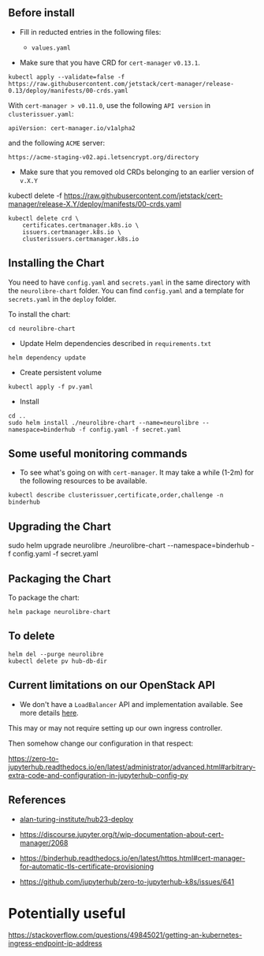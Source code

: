 ## Before install 

* Fill in reducted entries in the following files:
    - `values.yaml`

* Make sure that you have CRD for `cert-manager` `v0.13.1`. 

```
kubectl apply --validate=false -f https://raw.githubusercontent.com/jetstack/cert-manager/release-0.13/deploy/manifests/00-crds.yaml
```

With `cert-manager > v0.11.0`, use the following `API version` in `clusterissuer.yaml`: 

```
apiVersion: cert-manager.io/v1alpha2
```

and the following `ACME` server: 

`https://acme-staging-v02.api.letsencrypt.org/directory` 


* Make sure that you removed old CRDs belonging to an earlier version of `v.X.Y` 

kubectl delete -f https://raw.githubusercontent.com/jetstack/cert-manager/release-X.Y/deploy/manifests/00-crds.yaml

```
kubectl delete crd \
    certificates.certmanager.k8s.io \
    issuers.certmanager.k8s.io \
    clusterissuers.certmanager.k8s.io
```

## Installing the Chart

You need to have `config.yaml` and `secrets.yaml` in the same directory with 
the `neurolibre-chart` folder. You can find `config.yaml` and a template 
for `secrets.yaml` in the `deploy` folder. 


To install the chart:

```
cd neurolibre-chart 
```
* Update Helm dependencies described in `requirements.txt` 
```
helm dependency update 
```
* Create persistent volume 
```
kubectl apply -f pv.yaml
```
* Install 
```
cd ..
sudo helm install ./neurolibre-chart --name=neurolibre --namespace=binderhub -f config.yaml -f secret.yaml
```
## Some useful monitoring commands

* To see what's going on with `cert-manager`. It may take a while (1-2m) for the
following resources to be available.

```
kubectl describe clusterissuer,certificate,order,challenge -n binderhub
```
## Upgrading the Chart

sudo helm upgrade neurolibre ./neurolibre-chart --namespace=binderhub -f config.yaml -f secret.yaml

## Packaging the Chart

To package the chart:
```
helm package neurolibre-chart
```

## To delete 
```
helm del --purge neurolibre
kubectl delete pv hub-db-dir
```


## Current limitations on our OpenStack API 

* We don't have a `LoadBalancer` API and implementation available. See more 
details [here](https://github.com/neurolibre/neurolibre-binderhub/issues/21#issuecomment-571642742).

This may or may not require setting up our own ingress controller. 

Then somehow change our configuration in that respect: 

https://zero-to-jupyterhub.readthedocs.io/en/latest/administrator/advanced.html#arbitrary-extra-code-and-configuration-in-jupyterhub-config-py

## References

* [alan-turing-institute/hub23-deploy](https://github.com/alan-turing-institute/hub23-deploy/tree/master/hub23-chart)

* https://discourse.jupyter.org/t/wip-documentation-about-cert-manager/2068

* https://binderhub.readthedocs.io/en/latest/https.html#cert-manager-for-automatic-tls-certificate-provisioning

* https://github.com/jupyterhub/zero-to-jupyterhub-k8s/issues/641

# Potentially useful

https://stackoverflow.com/questions/49845021/getting-an-kubernetes-ingress-endpoint-ip-address


